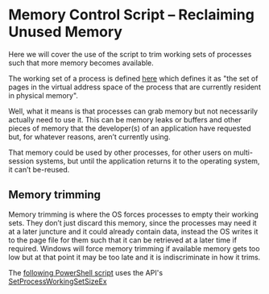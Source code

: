 # Memory Control Script – Reclaiming Unused Memory

Here we will cover the use of the script to trim working sets of processes such that more memory becomes available.

The working set of a process is defined [here](https://msdn.microsoft.com/en-us/library/windows/desktop/cc441804(v=vs.85).aspx) which defines it as "the set of pages in the virtual address space of the process that are currently resident in physical memory".

Well, what it means is that processes can grab memory but not necessarily actually need to use it. This can be memory leaks or buffers and other pieces of memory that the developer(s) of an application have requested but, for whatever reasons, aren’t currently using.

That memory could be used by other processes, for other users on multi-session systems, but until the application returns it to the operating system, it can’t be-reused.

## Memory trimming 

Memory trimming is where the OS forces processes to empty their working sets. They don’t just discard this memory, since the processes may need it at a later juncture and it could already contain data, instead the OS writes it to the page file for them such that it can be retrieved at a later time if required. Windows will force memory trimming if available memory gets too low but at that point it may be too late and it is indiscriminate in how it trims.

The [following PowerShell script]() uses the API's [SetProcessWorkingSetSizeEx](https://msdn.microsoft.com/en-us/library/windows/desktop/ms686237(v=vs.85).aspx)